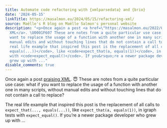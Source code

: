 ```yaml
---
title: Automate code refactoring with {xmlparsedata} and {brio}
date: '2024-05-15'
linkTitle: https://masalmon.eu/2024/05/15/refactoring-xml/
source: Maëlle's R blog on Maëlle Salmon's personal website
description: "<p>Once again a post <a href=\"https://masalmon.eu/2022/04/08/xml-xpath/\">praising
  XML</a>. \U0001F607 These are notes from a quite particular use case: what if you
  want to replace the usage of a function with another one in many scripts, without
  manual edits and without touching lines that do not contain a call to replace?</p>\n<p>The
  real life example that inspired this post is the replacement of all calls to <code>expect_that(...,
  equals(...))</code>, like <code>expect_that(a, equals(1))</code>, in igraph tests
  with <code>expect_equal()</code>. If you&rsquo;re a newer package developer who
  grew up with ..."
disable_comments: true
---
```

<p>Once again a post <a href="https://masalmon.eu/2022/04/08/xml-xpath/">praising XML</a>. 😇 These are notes from a quite particular use case: what if you want to replace the usage of a function with another one in many scripts, without manual edits and without touching lines that do not contain a call to replace?</p>
<p>The real life example that inspired this post is the replacement of all calls to <code>expect_that(..., equals(...))</code>, like <code>expect_that(a, equals(1))</code>, in igraph tests with <code>expect_equal()</code>. If you&rsquo;re a newer package developer who grew up with ...